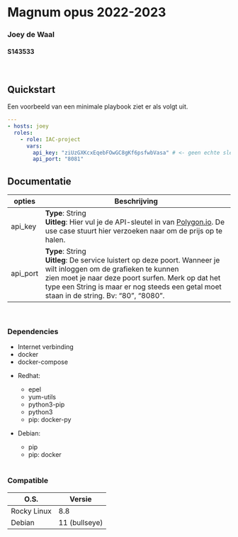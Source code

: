 # **Magnum opus 2022-2023**

### Joey de Waal

#### S143533

<br />

## **Quickstart**

Een voorbeeld van een minimale playbook ziet er als volgt uit.

```yml
---
- hosts: joey
  roles:
    - role: IAC-project
      vars:
        api_key: "ziUzGXKcxEqebFOwGC8gKf6psfwbVasa" # <- geen echte sleutel
        api_port: "8081"
```

## **Documentatie**

| opties   | Beschrijving                                                                                                                                                                                                                                                                    |
| -------- | ------------------------------------------------------------------------------------------------------------------------------------------------------------------------------------------------------------------------------------------------------------------------------- |
| api_key  | **Type**: String <br /> **Uitleg**: Hier vul je de API-sleutel in van [Polygon.io](url "https://polygon.io/"). De use case stuurt hier verzoeken naar om de prijs op te halen.                                                                                                  |
| api_port | **Type**: String <br /> **Uitleg**: De service luistert op deze poort. Wanneer je wilt inloggen om de grafieken te kunnen <br />zien moet je naar deze poort surfen. Merk op dat het type een String is maar er nog steeds een getal moet staan in de string. Bv: “80”, “8080”. |

<br />

### **Dependencies**

- Internet verbinding
- docker
- docker-compose

* Redhat:

  - epel
  - yum-utils
  - python3-pip
  - python3
  - pip: docker-py

* Debian:

  - pip
  - pip: docker

  <br />

### **Compatible**

| O.S.        | Versie        |
| ----------- | ------------- |
| Rocky Linux | 8.8           |
| Debian      | 11 (bullseye) |
